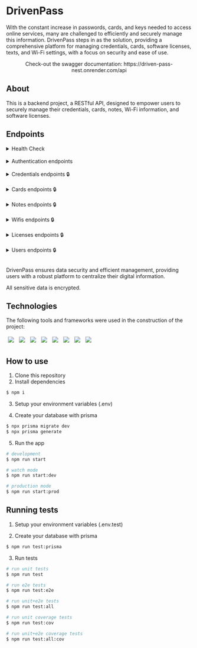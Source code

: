 # DrivenPass
With the constant increase in passwords, cards, and keys needed to access online services, many are challenged to efficiently and securely manage this information. DrivenPass steps in as the solution, providing a comprehensive platform for managing credentials, cards, software licenses, texts, and Wi-Fi settings, with a focus on security and ease of use.
<p align='center'>
  Check-out the swagger documentation: https://driven-pass-nest.onrender.com/api
</p>

## About
This is a backend project, a RESTful API, designed to empower users to securely manage their credentials, cards, notes, Wi-Fi information, and software licenses.

## Endpoints
<details>
  <summary>Health Check</summary>
  <ul>
    <li>Hello world</li>
  <details>
    <summary>(GET "/")</summary>
  
  ```javascript
// response
  "Hello world"
  ```
  </details>
  <li>Health response</li>
  <details>
    <summary>(GET "/health")</summary>
  
  ```javascript
// response
  "I'm okay!"
  ```
  </details>
  <li>System health check</li>
  <details>
  <summary>(GET "/health/check")</summary>
  <ul>
    <li>Checks application health</li>
  </ul>

  ```javascript
// response
    {
      "status": "ok",
      "info": {
        "database": {
          "status": "up"
        }
      },
      "error": {},
      "details": {
        "database": {
          "status": "up"
        }
      }
    }
  ```
</details>
<br/>
</ul>
</details>
<br/>

<details>
  <summary>Authentication endpoints</summary>
<br/>
  <ul>
    <li>User registration (Singup)</li>
<details>
  <summary>
  (POST "auth/users/sign-up")
  </summary>
  <ul>
    <li>
      Creates user account
    </li>
    <li>
      Should not already be registered
    </li>
    <li>
      Password must be strong (minimum of 10 characters, 1 number, 1 lowercase, 1 uppercase and 1 symbol)
    </li>
  </ul>
    
  ```javascript
  // body
  {
    "email": "email@email.com", // unique email
    "password": "1mApAsSwoRd!", // strong password
  }
  ```
</details>
<br/>
<li>User authentication (Signin)</li>
<details>
  <summary>
  (POST "auth/users/sign-in")
  </summary>
  <ul>
    <li>
      Login into user's account
    </li>
    <li>
      Email must be registered
    </li>
    <li>
      Generates user's token
    </li>
  </ul>

    
  ```javascript
  // body
  {
    "email": "email@email.com", //registered email
    "password": "1mApAsSwoRd!",
  }
  ```
  ```javascript
  // response
  {
    "token": "1234-5678-91011", //session token
  }
  ```
</details>
</ul>
</details>
<br/>

<details>
  <summary>Credentials endpoints 🔒</summary>
  <br/>
  <ul>
<li>Authorization protected routes</li>
    <br/>
<li>Register credentials</li>
  <details>
    <summary>(POST "/credentials")</summary>
    <ul>
      <li>Register a credential</li>
      <li>All sensitive data is encrypted</li>
      <li>It's not allowed to have multiple credentials with the same title for one user</li>
    </ul>
  
```javascript
// body
  {
  "title": "My credential",        // unique title for user
  "url": "https://www.google.com",
  "username": "my-username",
  "password": "Str0nG!P4szwuRd"
}
```
  </details>
  <br/>
<li>Get all user's credentials</li>
  <details>
    <summary>(GET "/credentials")</summary>
    <ul>
      <li>Get all user's credentials</li>
      <li>Return decrypted sensitive data</li>
    </ul>

```javascript
// response
  [
    {
      "id": 1,
      "title": "My credential",
      "url": "https://www.google.com",
      "username": "my-username",
      "password": "Str0nG!P4szwuRd"
    }, ...
  ]
```
  </details>
  <br/>
<li>Get one user's credential</li>
  <details>
    <summary>(GET "/credentials/:id")</summary>
    <ul>
      <li>Get user's credential</li>
      <li>Return decrypted sensitive data</li>
    </ul>

```javascript
// response
    {
      "id": 1,
      "title": "My credential",
      "url": "https://www.google.com",
      "username": "my-username",
      "password": "Str0nG!P4szwuRd"
    }
```
  </details>
    <br/>
<li>Delete user's credential</li>
  <details>
    <summary>(DELETE "/credentials/:id")</summary>
    <ul>
      <li>Delete user's credential</li>
    </ul>

```javascript
// response
   httpsStatus: 204 (NO CONTENT)
```
  </details>

  
  </ul>
</details>
<br/>

<details>
  <summary>Cards endpoints 🔒</summary>
  <br/>
  <ul>
<li>Authorization protected routes</li>
    <br/>
<li>Register cards</li>
  <details>
    <summary>(POST "/cards")</summary>
    <ul>
      <li>Register a card</li>
      <li>All sensitive data is encrypted</li>
      <li>It's not allowed to have multiple cards with the same title for one user</li>
    </ul>
  
```javascript
// body
  {
    "title": "My card",               // unique title for user
    "number": "4444111111111111",
    "name": "Vovo Juju",
    "cvv": "111",
    "expiration": "12/28",
    "password": "123456",
    "virtual": true,
    "type": "BOTH"                    // CREDIT || DEBIT || BOTH
  }
```
  </details>
  <br/>
<li>Get all user's cards</li>
  <details>
    <summary>(GET "/cards")</summary>
    <ul>
      <li>Get all user's cards</li>
      <li>Return decrypted sensitive data</li>
    </ul>

```javascript
// response
  [
    {
      "id":1,
      "title": "My card",               
      "number": "4444111111111111",
      "name": "Vovo Juju",
      "cvv": "111",
      "expiration": "12/28",
      "password": "123456",
      "virtual": true,
      "type": "BOTH"                    
    }, ...
  ]
```
  </details>
  <br/>
<li>Get one user's card</li>
  <details>
    <summary>(GET "/cards/:id")</summary>
    <ul>
      <li>Get user's card</li>
      <li>Return decrypted sensitive data</li>
    </ul>

```javascript
// response
    {
      "id":1,
      "title": "My card",               
      "number": "4444111111111111",
      "name": "Vovo Juju",
      "cvv": "111",
      "expiration": "12/28",
      "password": "123456",
      "virtual": true,
      "type": "BOTH"                    
    }
```
  </details>
    <br/>
<li>Delete user's card</li>
  <details>
    <summary>(DELETE "/cards/:id")</summary>
    <ul>
      <li>Delete user's card</li>
    </ul>

```javascript
// response
   httpsStatus: 204 (NO CONTENT)
```
  </details>
  
  </ul>
</details>
<br/>

<details>
  <summary>Notes endpoints 🔒</summary>
  <br/>
  <ul>
<li>Authorization protected routes</li>
    <br/>
<li>Register notes</li>
  <details>
    <summary>(POST "/notes")</summary>
    <ul>
      <li>Register a note</li>
      <li>It's not allowed to have multiple notes with the same title for one user</li>
    </ul>
  
```javascript
// body
  {
    "title": "My note",        // unique title for user
    "text": "Lorem ipsum dolor sit amet, consectetur adipiscing elit"
  }
```
  </details>
  <br/>
<li>Get all user's notes</li>
  <details>
    <summary>(GET "/notes")</summary>
    <ul>
      <li>Get all user's notes</li>
    </ul>

```javascript
// response
  [
    {
      "id": 1,
      "title": "My note",
      "text": "Lorem ipsum dolor sit amet, consectetur adipiscing elit"
    }, ...
  ]
```

  </details>
  <br/>
<li>Get one user's note</li>
  <details>
    <summary>(GET "/notes/:id")</summary>
    <ul>
      <li>Get user's note</li>
    </ul>

```javascript
// response
    {
      "id": 1,
      "title": "My note",
      "text": "Lorem ipsum dolor sit amet, consectetur adipiscing elit"
    }
```

  </details>
  <br/>
<li>Update one user's note</li>
  <details>
    <summary>(PUT "/notes/:id")</summary>
    <ul>
      <li>Updated user's note</li>
      <li>It's not allowed to have multiple notes with the same title for one user</li>
    </ul>

```javascript
// response
    {
      "title": "My note",        // optional
      "text": "Lorem ipsum dolor sit amet, consectetur adipiscing elit" // optional
    }
```

  </details>
    <br/>
<li>Delete user's note</li>
  <details>
    <summary>(DELETE "/notes/:id")</summary>
    <ul>
      <li>Delete user's note</li>
    </ul>

```javascript
// response
   httpsStatus: 204 (NO CONTENT)
```

  </details>

  </ul>
</details>
<br/>

<details>
  <summary>Wifis endpoints 🔒</summary>
  <br/>
  <ul>
<li>Authorization protected routes</li>
    <br/>
<li>Register wifis</li>
  <details>
    <summary>(POST "/wifis")</summary>
    <ul>
      <li>Register a wifi</li>
      <li>All sensitive data is encrypted</li>
    </ul>
  
```javascript
// body
  {
  "title": "My wifi",
  "name": "wifi-name",
  "password": "Str0nG!P4szwuRd"
  }
```
  </details>
  <br/>
<li>Get all user's wifis</li>
  <details>
    <summary>(GET "/wifis")</summary>
    <ul>
      <li>Get all user's wifis</li>
      <li>Return decrypted sensitive data</li>
    </ul>

```javascript
// response
  [
    {
      "id": 1,
      "title": "My wifi",
      "name": "wifi-name",
      "password": "Str0nG!P4szwuRd"
    }, ...
  ]
```

  </details>
  <br/>
<li>Get one user's wifi</li>
  <details>
    <summary>(GET "/wifis/:id")</summary>
    <ul>
      <li>Get user's wifi</li>
      <li>Return decrypted sensitive data</li>
    </ul>

```javascript
// response
    {
      "id": 1,
      "title": "My wifi",
      "name": "wifi-name",
      "password": "Str0nG!P4szwuRd"
    }
```

  </details>
    <br/>
<li>Delete user's wifi</li>
  <details>
    <summary>(DELETE "/wifis/:id")</summary>
    <ul>
      <li>Delete user's wifi</li>
    </ul>

```javascript
// response
   httpsStatus: 204 (NO CONTENT)
```

  </details>

  </ul>
</details>
<br/>

<details>
  <summary>Licenses endpoints 🔒</summary>
  <br/>
  <ul>
<li>Authorization protected routes</li>
    <br/>
<li>Register licenses</li>
  <details>
    <summary>(POST "/licenses")</summary>
    <ul>
      <li>Register a license</li>
      <li>It's not allowed to have multiple licenses keys for the same software name and version for one user</li>
    </ul>
  
```javascript
// body
  {
  "softwareName": "Windows 10",
  "softwareVersion": "Pro",
  "licenseKey": "software-serial-number",
}
```
  </details>
  <br/>
<li>Get all user's licenses</li>
  <details>
    <summary>(GET "/licenses")</summary>
    <ul>
      <li>Get all user's licenses</li>
    </ul>

```javascript
// response
  [
    {
      "id": 1,
      "softwareName": "Windows 10",
      "softwareVersion": "Pro",
      "licenseKey": "software-serial-number",
    }, ...
  ]
```

  </details>
  <br/>
<li>Get one user's license</li>
  <details>
    <summary>(GET "/licenses/:id")</summary>
    <ul>
      <li>Get user's license</li>
    </ul>

```javascript
// response
    {
      "id": 1,
      "softwareName": "Windows 10",
      "softwareVersion": "Pro",
      "licenseKey": "software-serial-number",
    }
```

  </details>
    <br/>
<li>Delete user's license</li>
  <details>
    <summary>(DELETE "/licenses/:id")</summary>
    <ul>
      <li>Delete user's license</li>
    </ul>

```javascript
// response
   httpsStatus: 204 (NO CONTENT)
```

  </details>

  </ul>
</details>
<br/>

<details>
  <summary>Users endpoints 🔒</summary>
  <br/>
  <ul>
<li>Authorization protected routes</li>
    <br/>
<li>Count registrations</li>
  <details>
    <summary>(GET "/users/count")</summary>
    <ul>
      <li>Return the count of every registered entry the user has</li>
    </ul>
  
```javascript
// response
  {
    "Credential": 1,
    "Note": 2,
    "Card": 3,
    "Wifi": 4,
    "License": 5,
  }
```
  </details>
  <br/>
<li>Erase all user's information</li>
  <details>
    <summary>(POST "/users/erase")</summary>
    <ul>
      <li>Purge account</li>
      <li>Deletes every user's registered information</li>
    </ul>

```javascript
// response
   httpsStatus: 204 (NO CONTENT)
```

  </details>
  <br/>

  </ul>
</details>
<br/>

DrivenPass ensures data security and efficient management, providing users with a robust platform to centralize their digital information.

All sensitive data is encrypted.

## Technologies
The following tools and frameworks were used in the construction of the project:
<p>
  <img style='margin: 5px;' src='https://img.shields.io/badge/TypeScript-007ACC?style=for-the-badge&logo=typescript&logoColor=white'/>
  <img style='margin: 5px;' src='https://img.shields.io/badge/nestjs-E0234E?style=for-the-badge&logo=nestjs&logoColor=white'/>
  <img style='margin: 5px;' src='https://img.shields.io/badge/Jest-C21325?style=for-the-badge&logo=jest&logoColor=white'/>
  <img style='margin: 5px;' src='https://img.shields.io/badge/PostgreSQL-316192?style=for-the-badge&logo=postgresql&logoColor=white'/>
  <img style='margin: 5px;' src='https://img.shields.io/badge/Prisma-3982CE?style=for-the-badge&logo=Prisma&logoColor=white'/>
  <img style='margin: 5px;' src='https://img.shields.io/badge/JWT-000000?style=for-the-badge&logo=JSON%20web%20tokens&logoColor=white'/>
  <img style='margin: 5px;' src='https://img.shields.io/badge/prettier-1A2C34?style=for-the-badge&logo=prettier&logoColor=F7BA3E'/>
  <img style='margin: 5px;' src='https://img.shields.io/badge/eslint-3A33D1?style=for-the-badge&logo=eslint&logoColor=white'/>
</p>

## How to use
1. Clone this repository
2. Install dependencies
```bash
$ npm i
```

3. Setup your environment variables (.env)

4. Create your database with prisma
```bash
$ npx prisma migrate dev
$ npx prisma generate
```

5. Run the app
```bash
# development
$ npm run start

# watch mode
$ npm run start:dev

# production mode
$ npm run start:prod
```

## Running tests
1. Setup your environment variables (.env.test)
   
2. Create your database with prisma
```bash
$ npm run test:prisma
```

3. Run tests
```bash
# run unit tests
$ npm run test

# run e2e tests
$ npm run test:e2e

# run unit+e2e tests
$ npm run test:all

# run unit coverage tests
$ npm run test:cov

# run unit+e2e coverage tests
$ npm run test:all:cov
```
